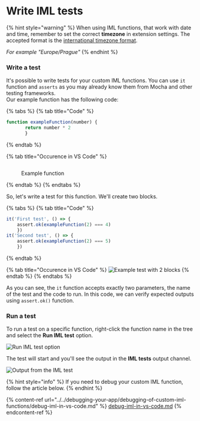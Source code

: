 # Write IML tests

{% hint style="warning" %}
When using IML functions, that work with date and time, remember to set the correct **timezone** in extension settings. The accepted format is the [international timezone format](https://en.wikipedia.org/wiki/List\_of\_tz\_database\_time\_zones).

_For example "Europe/Prague"_
{% endhint %}

### Write a test

It's possible to write tests for your custom IML functions. You can use `it` function and `asserts` as you may already know them from Mocha and other testing frameworks.\
Our example function has the following code:

{% tabs %}
{% tab title="Code" %}
```javascript
function exampleFunction(number) {
       return number * 2
       }
```
{% endtab %}

{% tab title="Occurence in VS Code" %}
<figure><img src="../../.gitbook/assets/imgVSCode.avif" alt=""><figcaption><p>Example function</p></figcaption></figure>
{% endtab %}
{% endtabs %}

So, let's write a test for this function. We'll create two blocks.

{% tabs %}
{% tab title="Code" %}
```javascript
it('First test', () => {
    assert.ok(exampleFunction(2) === 4)
    })
it('Second test', () => {
    assert.ok(exampleFunction(2) === 5)
    })
```
{% endtab %}

{% tab title="Occurence in VS Code" %}
![Example test with 2 blocks](../../.gitbook/assets/tests\_test.png)
{% endtab %}
{% endtabs %}

As you can see, the `it` function accepts exactly two parameters, the name of the test and the code to run. In this code, we can verify expected outputs using `assert.ok()` function.

### Run a test

To run a test on a specific function, right-click the function name in the tree and select the **Run IML  test** option.

![Run IML test option](<../../.gitbook/assets/Screen Shot 2022-08-22 at 14.18.24.png>)

The test will start and you'll see the output in the **IML tests** output channel.

![Output from the IML test](../../.gitbook/assets/tests\_result.png)

{% hint style="info" %}
If you need to debug your custom IML function, follow the article below.
{% endhint %}

{% content-ref url="../../debugging-your-app/debugging-of-custom-iml-functions/debug-iml-in-vs-code.md" %}
[debug-iml-in-vs-code.md](../../debugging-your-app/debugging-of-custom-iml-functions/debug-iml-in-vs-code.md)
{% endcontent-ref %}
